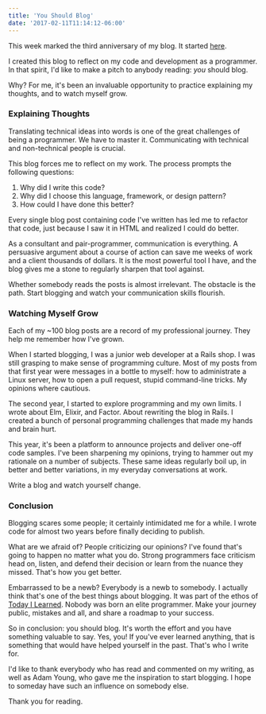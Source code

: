 ```yaml
---
title: 'You Should Blog'
date: '2017-02-11T11:14:12-06:00'
---
```


This week marked the third anniversary of my blog. It started
[here](/hello-world).

I created this blog to reflect on my code and development as a
programmer. In that spirit, I'd like to make a pitch to
anybody reading: *you* should blog.

Why? For me, it's been an invaluable opportunity to practice explaining
my thoughts, and to watch myself grow.

### Explaining Thoughts

Translating technical ideas into words is one of the great challenges of being
a programmer. We have to master it. Communicating with technical and
non-technical people is crucial.

This blog forces me to reflect on my work. The process prompts
the following questions:

1. Why did I write this code?
1. Why did I choose this language, framework, or design pattern?
1. How could I have done this better?

Every single blog post containing code I've written has led me to refactor
that code, just because I saw it in HTML and realized I could do better.

As a consultant and pair-programmer, communication is everything. A persuasive
argument about a course of action can save me weeks of work and a client
thousands of dollars. It is the most powerful tool I have, and the blog gives
me a stone to regularly sharpen that tool against.

Whether somebody reads the posts is almost irrelevant. The obstacle is the
path. Start blogging and watch your communication skills flourish.

### Watching Myself Grow

Each of my ~100 blog posts are a record of my professional journey. They help me
remember how I've grown.

When I started blogging, I was a junior web developer at a Rails shop. I was
still grasping to make sense of programming culture. Most of my posts
from that first year were messages in a bottle to myself: how to administrate a
Linux server, how to open a pull request, stupid command-line
tricks. My opinions where cautious.

The second year, I started to explore programming and my own limits. I wrote
about Elm, Elixir, and Factor. About rewriting the blog in Rails. I
created a bunch of personal programming challenges that made my hands and brain hurt.

This year, it's been a platform to announce projects and deliver one-off code
samples. I've been sharpening my opinions, trying to hammer out my rationale on
a number of subjects. These same ideas regularly boil up, in better and better
variations, in my everyday conversations at work.

Write a blog and watch yourself change.

### Conclusion

Blogging scares some people; it certainly intimidated me for a while.
I wrote code for almost two years before finally deciding to publish.

What are we afraid of? People criticizing our opinions? I've found that's going
to happen no matter what you do. Strong programmers face
criticism head on, listen, and defend their decision or
learn from the nuance they missed. That's how you get better.

Embarrassed to be a newb? Everybody is a newb to somebody. I actually think
that's one of the best things about blogging. It was part of the ethos of
[Today I Learned](https://til.hashrocket.com). Nobody was born an elite
programmer. Make your journey public,
mistakes and all, and share a roadmap to your success.

So in conclusion: you should blog. It's worth the effort and you have something
valuable to say. Yes, you! If you've ever learned anything, that is something
that would have helped yourself in the past. That's who I write for.

I'd like to thank everybody who has read and commented on my writing, as well
as Adam Young, who gave me the inspiration to start blogging. I hope to someday
have such an influence on somebody else.

Thank you for reading.
